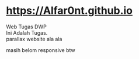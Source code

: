 # https://Alfar0nt.github.io
Web Tugas DWP<br>
Ini Adalah Tugas.<br>
parallax website ala ala<br>



masih belom responsive btw
